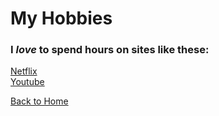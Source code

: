 <!DOCTYPE html>
<html>
<body>

<h1>My Hobbies</h1>
  <h3>I <i>love</i> to spend hours on sites like these:</h3>
  <p><a href="https://www.netflix.com/browse">Netflix</a><br>
  <a href="https://www.youtube.com">Youtube</a></br></p>
   <p><a href="https://github.com/lziegelbein/lziegelbein.github.io/blob/main/README.md" target="_blank">Back to Home</a></p>

</body>
</html>
